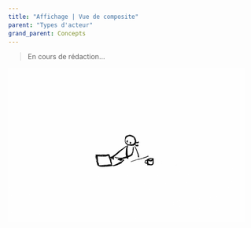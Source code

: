 ```yaml
---
title: "Affichage | Vue de composite"
parent: "Types d'acteur"
grand_parent: Concepts
---
```



> En cours de rédaction...

![SynApps](../../assets/under-progress.gif)
